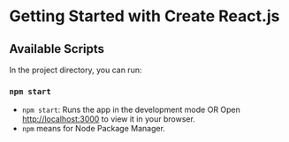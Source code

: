 # Getting Started with Create React.js

## Available Scripts

In the project directory, you can run:

### `npm start`

- `npm start`: Runs the app in the development mode OR Open [http://localhost:3000](http://localhost:3000) to view it in your browser.
- `npm` means for Node Package Manager.
